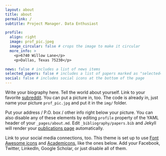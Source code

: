 ```yaml
---
layout: about
title: about
permalink: /
subtitle: Project Manager. Data Enthusiast

profile:
  align: right
  image: prof_pic.jpeg
  image_circular: false # crops the image to make it circular
  more_info: >
    <p>6740 Willow Lane</p>
    <p>Dallas, Texas 75230</p>

news: false # includes a list of news items
selected_papers: false # includes a list of papers marked as "selected={true}"
social: false # includes social icons at the bottom of the page
---
```


Write your biography here. Tell the world about yourself. Link to your favorite [subreddit](http://reddit.com). You can put a picture in, too. The code is already in, just name your picture `prof_pic.jpg` and put it in the `img/` folder.

 Put your address / P.O. box / other info right below your picture. You can also disable any of these elements by editing  `profile` property of the YAML header of your `_pages/about.md`. Edit `_bibliography/papers.bib` and Jekyll will render  your [publications page](/al-folio/publications/) automatically.

Link to your social media connections, too. This theme is set up to use [Font Awesome icons](https://fontawesome.com/) and [Academicons](https://jpswalsh.github.io/academicons/), like the ones below. Add your Facebook, Twitter, LinkedIn, Google Scholar, or just disable all of them.
